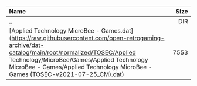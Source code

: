 |Name|Size|
|:---|---:|
|[..](../index.html)|DIR|
|[Applied Technology MicroBee - Games.dat](https://raw.githubusercontent.com/open-retrogaming-archive/dat-catalog/main/root/normalized/TOSEC/Applied Technology/MicroBee/Games/Applied Technology MicroBee - Games/Applied Technology MicroBee - Games (TOSEC-v2021-07-25_CM).dat)|7553|
